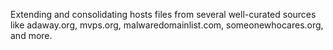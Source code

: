 Extending and consolidating hosts files from several well-curated sources like adaway.org, mvps.org, malwaredomainlist.com, someonewhocares.org, and more.

